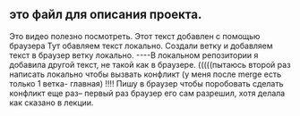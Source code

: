 ## это файл для описания проекта.
Это видео полезно посмотреть.
Этот текст добавлен с помощью браузера
Тут обавляем текст локально.
Создали ветку и добавляем текст в браузер ветку локально.
----В локальном репозитории я добавила другой текст, не такой как в браузере.
(((((пытаюсь второй раз написать локально чтобы вызвать конфликт (у меня после merge есть только 1 ветка- главная)
!!!! Пишу в  браузер чтобы поробовать сделать конфликт еще раз– первый раз браузер его сам разрешил, хотя делала как сказано в лекции.
